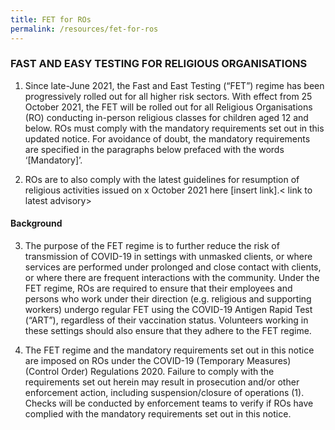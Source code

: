 ```yaml
---
title: FET for ROs
permalink: /resources/fet-for-ros
---
```

### FAST AND EASY TESTING FOR RELIGIOUS ORGANISATIONS

1.   Since late-June 2021, the Fast and East Testing (“FET”) regime has been progressively rolled out for all higher risk sectors. With effect from 25 October 2021, the FET will be rolled out for all Religious Organisations (RO) conducting in-person religious classes for children aged 12 and below. ROs must comply with the mandatory requirements set out in this updated notice. For avoidance of doubt, the mandatory requirements are specified in the paragraphs below prefaced with the words ‘[Mandatory]’.
 
2.   ROs are to also comply with the latest guidelines for resumption of religious activities issued on x October 2021 here [insert link].< link to latest advisory>
 
#### Background
 
3.   The purpose of the FET regime is to further reduce the risk of transmission of COVID-19 in settings with unmasked clients, or where services are performed under prolonged and close contact with clients, or where there are frequent interactions with the community. Under the FET regime, ROs are required to ensure that their employees and persons who work under their direction (e.g. religious and supporting workers) undergo regular FET using the COVID-19 Antigen Rapid Test (“ART”), regardless of their vaccination status. Volunteers working in these settings should also ensure that they adhere to the FET regime.
 
4.   The FET regime and the mandatory requirements set out in this notice are imposed on ROs under the COVID-19 (Temporary Measures) (Control Order) Regulations 2020. Failure to comply with the requirements set out herein may result in prosecution and/or other enforcement action, including suspension/closure of operations (1). Checks will be conducted by enforcement teams to verify if ROs have complied with the mandatory requirements set out in this notice.
